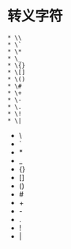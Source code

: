 # 转义字符
```
* \\
* \`
* \*
* \_
* \{}
* \[]
* \()
* \#
* \+
* \-
* \.
* \!
* \|
```
* \\
* \`
* \*
* \_
* \{}
* \[]
* \()
* \#
* \+
* \-
* \.
* \!
* \|
